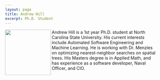 ```yaml
---
layout: page
title: Andrew Hill
excerpt: Ph.D. Student
---
```


 
<img align=left width=150
src="{{site.url}}/img/hill.jpg">
Andrew Hill is a 1st year Ph.D. student at North Carolina State University.  His current interests include Automated Software Engineering and Machine Learning.  He is working with Dr. Menzies on optimizing nearest-neighbor searches on spatial trees.  His Masters degree is in Applied Math, and has experience as a software developer, Naval Officer, and CIO.


